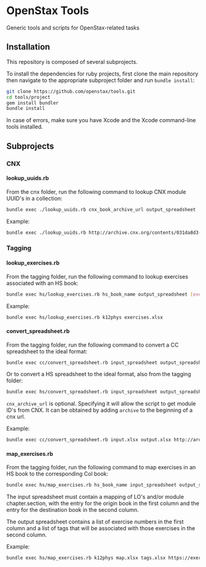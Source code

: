 # OpenStax Tools

Generic tools and scripts for OpenStax-related tasks

## Installation

This repository is composed of several subprojects.

To install the dependencies for ruby projects, first clone the main repository
then navigate to the appropriate subproject folder and run `bundle install`:

```sh
git clone https://github.com/openstax/tools.git
cd tools/project
gem install bundler
bundle install
```

In case of errors, make sure you have Xcode and the Xcode command-line tools installed.

## Subprojects

### CNX

#### lookup_uuids.rb

From the cnx folder, run the following command to lookup CNX module UUID's in a collection:

```sh
bundle exec ./lookup_uuids.rb cnx_book_archive_url output_spreadsheet
```

Example:

```sh
bundle exec ./lookup_uuids.rb http://archive.cnx.org/contents/031da8d3-b525-429c-80cf-6c8ed997733a@9.4 uuids.xlsx
```

### Tagging

#### lookup_exercises.rb

From the tagging folder, run the following command to lookup exercises associated with an HS book:

```sh
bundle exec hs/lookup_exercises.rb hs_book_name output_spreadsheet [exercises_base_url]
```

Example:

```sh
bundle exec hs/lookup_exercises.rb k12phys exercises.xlsx
```

#### convert_spreadsheet.rb

From the tagging folder, run the following command to convert a CC spreadsheet to the ideal format:

```sh
bundle exec cc/convert_spreadsheet.rb input_spreadsheet output_spreadsheet cnx_archive_url
```

Or to convert a HS spreadsheet to the ideal format, also from the tagging folder:

```sh
bundle exec hs/convert_spreadsheet.rb input_spreadsheet output_spreadsheet cnx_archive_url
```

`cnx_archive_url` is optional. Specifying it will allow the script to get module ID's from CNX.
It can be obtained by adding `archive` to the beginning of a cnx url.

Example:

```sh
bundle exec cc/convert_spreadsheet.rb input.xlsx output.xlsx http://archive.cnx.org/contents/031da8d3-b525-429c-80cf-6c8ed997733a@9.4
```

#### map_exercises.rb

From the tagging folder, run the following command to map exercises
in an HS book to the corresponding Col book:

```sh
bundle exec hs/map_exercises.rb hs_book_name input_spreadsheet output_spreadsheet [exercises_base_url]
```

The input spreadsheet must contain a mapping of LO's and/or module chapter.section, with the
entry for the origin book in the first column and the entry for the destination book
in the second column.

The output spreadsheet contains a list of exercise numbers in the first column and a list of tags
that will be associated with those exercises in the second column.

Example:

```sh
bundle exec hs/map_exercises.rb k12phys map.xlsx tags.xlsx https://exercises.openstax.org
```
